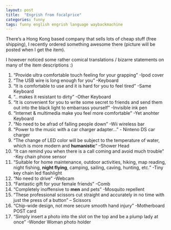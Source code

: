 ```yaml
---
layout: post
title:  "Engrish from focalprice"
categories: funny 
tags: funny english engrish language waybackmachine
---
```


There’s a Hong Kong based company that sells lots of cheap stuff (free shipping), I recently ordered something awesome there (picture will be posted when I get the item).

I however noticed some rather comical translations / bizarre statements on many of the item descriptions :)

1. “Provide ultra comfortable touch feeling for your grapping” -Ipod cover
1. “The USB wire is long enough for you” -Keyboard
1. “It is comfortable to use and it is hard for you to feel tired” -Same Keyboard
1. “.. makes it resistant to dirty” -Other Keyboard
1. “It is convenient for you to write some secret to friends and send them out into the black light to embarrass yourself” -Invisible ink pen
1. “Internet & multimedia make you feel more comfortable” -Yet anohter Keyboard
1. “No need to be afrad of falling people down” -Wii wireless bar
1. “Power to the music with a car charger adapter…” - Ninteno DS car charger
1. “The change of LED color will be subject to the temperature of water, which is more modern and **humanistic**“ –Shower Head
1. “It can remind you when there is a call coming and avoid much trouble” -Key chain phone sensor
1. “Suitable for home maintenance, outdoor activities, hiking, map reading, night fishing, **night flying**, camping, sailing, caving, hunting, etc.” -Tiny key chain led flashlight
1. “No need to drive” -Webcam
1. “Fantastic gift for your female friends” -Comb
1. “Completely inoffensive to **men** and pets” -Mosquito repellent
1. “These professional scissors cut straight and accurately in no time with just the press of a button” – Scissors
1. “Chip-wide design, not more secure smooth hand injury” -Motherboard POST card
1. “Simply insert a photo into the slot on the top and be a plump lady at once” -Wonder Woman photo holder
